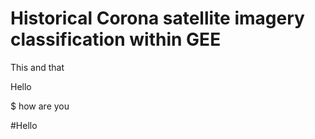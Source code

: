 # Historical Corona satellite imagery classification within GEE

This and that










Hello








$ how are you

#Hello
